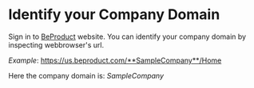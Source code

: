 # Identify your Company Domain

Sign in to [BeProduct](https://www.beproduct.com) website. You can identify your company domain by inspecting webbrowser's url. 

*Example*:
https://us.beproduct.com/**SampleCompany**/Home

Here the company domain is: *SampleCompany*

